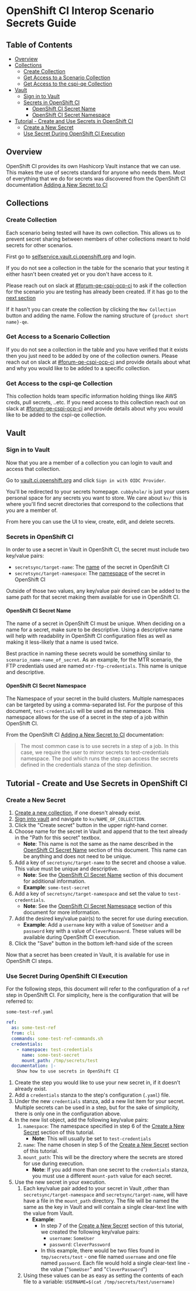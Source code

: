 # OpenShift CI Interop Scenario Secrets Guide<!-- omit from toc -->

## Table of Contents<!-- omit from toc -->
- [Overview](#overview)
- [Collections](#collections)
  - [Create Collection](#create-collection)
  - [Get Access to a Scenario Collection](#get-access-to-a-scenario-collection)
  - [Get Access to the cspi-qe Collection](#get-access-to-the-cspi-qe-collection)
- [Vault](#vault)
  - [Sign in to Vault](#sign-in-to-vault)
  - [Secrets in OpenShift CI](#secrets-in-openshift-ci)
    - [OpenShift CI Secret Name](#openshift-ci-secret-name)
    - [OpenShift CI Secret Namespace](#openshift-ci-secret-namespace)
- [Tutorial - Create and Use Secrets in OpenShift CI](#tutorial---create-and-use-secrets-in-openshift-ci)
  - [Create a New Secret](#create-a-new-secret)
  - [Use Secret During OpenShift CI Execution](#use-secret-during-openshift-ci-execution)

## Overview
OpenShift CI provides its own Hashicorp Vault instance that we can use. This makes the use of secrets standard for anyone who needs them. Most of everything that we do for secrets was discovered from the OpenShift CI documentation [Adding a New Secret to CI](https://docs.ci.openshift.org/docs/how-tos/adding-a-new-secret-to-ci/)

## Collections

### Create Collection
Each scenario being tested will have its own collection. This allows us to prevent secret sharing between members of other collections meant to hold secrets for other scenarios.

First go to [selfservice.vault.ci.openshift.org](https://selfservice.vault.ci.openshift.org/secretcollection?ui=true) and login.

If you do not see a collection in the table for the scenario that your testing it either hasn't been created yet or you don't have access to it.

Please reach out on slack at [#forum-qe-cspi-ocp-ci](https://coreos.slack.com/archives/C047Y0DPEJU) to ask if the collection for the scenario you are testing has already been created. If it has go to the [next section](#get-access-to-collection)

If it hasn't you can create the collection by clicking the `New Collection` button and adding the name. Follow the naming structure of `{product short name}-qe`.
### Get Access to a Scenario Collection
If you do not see a collection in the table and you have verified that it exists then you just need to be added by one of the collection owners. Please reach out on slack at [#forum-qe-cspi-ocp-ci](https://coreos.slack.com/archives/C047Y0DPEJU) and provide details about what and why you would like to be added to a specific collection.

### Get Access to the cspi-qe Collection
This collection holds team specific information holding things like AWS creds, pull secrets, ..etc. If you need access to this collection reach out on slack at [#forum-qe-cspi-ocp-ci](https://coreos.slack.com/archives/C047Y0DPEJU) and provide details about why you would like to be added to the cspi-qe collection.

## Vault

### Sign in to Vault
Now that you are a member of a collection you can login to vault and access that collection.

Go to [vault.ci.openshift.org](https://vault.ci.openshift.org/ui/vault/auth?with=oidc%2F) and click `Sign in with OIDC Provider`.

You'll be redirected to your secrets homepage. 
`cubbyhole/` is just your users personal space for any secrets you want to store. 
We care about `kv/` this is where you'll find secret directories that correspond to the collections that you are a member of.

From here you can use the UI to view, create, edit, and delete secrets.

### Secrets in OpenShift CI
In order to use a secret in Vault in OpenShift CI, the secret must include two key/value pairs:
- `secretsync/target-name`: The [name](#openshift-ci-secret-name) of the secret in OpenShift CI
- `secretsync/target-namespace`: The [namespace](#openshift-ci-secret-namespace) of the secret in OpenShift CI

Outside of those two values, any key/value pair desired can be added to the same path for that secret making them available for use in OpenShift CI.

#### OpenShift CI Secret Name
The name of a secret in OpenShift CI must be unique. When deciding on a name for a secret, make sure to be descriptive. Using a descriptive name will help with readability in OpenShift CI configuration files as well as making it less-likely that a name is used twice.

Best practice in naming these secrets would be something similar to `scenario_name-name_of_secret`. As an example, for the MTR scenario, the FTP credentials used are named `mtr-ftp-credentials`. This name is unique and descriptive.

#### OpenShift CI Secret Namespace
The Namespace of your secret in the build clusters. Multiple namespaces can be targeted by using a comma-separated list. For the purpose of this document, `test-credentials` will be used as the namespace. This namespace allows for the use of a secret in the step of a job within OpenShift CI.

From the OpenShift CI [Adding a New Secret to CI](https://docs.ci.openshift.org/docs/how-tos/adding-a-new-secret-to-ci/) documentation:

>The most common case is to use secrets in a step of a job. In this case, we require the user to mirror secrets to test-credentials namespace. The pod which runs the step can access the secrets defined in the credentials stanza of the step definition.

## Tutorial - Create and Use Secrets in OpenShift CI

### Create a New Secret
1. [Create a new collection](#create-collection), if one doesn't already exist.
2. [Sign into vault](#sign-in-to-vault) and navigate to `kv/NAME_OF_COLLECTION`.
3. Click the "Create secret" button in the upper right-hand corner.
4. Choose name for the secret in Vault and append that to the text already in the "Path for this secret" textbox.
   - **Note**: This name is not the same as the name described in the [OpenShift CI Secret Name](#openshift-ci-secret-name) section of this document. This name can be anything and does not need to be unique.
5. Add a key of `secretsync/target-name` to the secret and choose a value. This value must be unique and descriptive.
   - **Note**: See the [OpenShift CI Secret Name](#openshift-ci-secret-name) section of this document for additional information.
   - **Example**: `some-test-secret`
6. Add a key of `secretsync/target-namespace` and set the value to `test-credentials`.
   - **Note**: See the [OpenShift CI Secret Namespace](#openshift-ci-secret-namespace) section of this document for more information. 
7. Add the desired key/value pair(s) to the secret for use during execution.
   - **Example**: Add a `username` key with a value of `SomeUser` and a `password` key with a value of `CleverPassword`. These values will be available during OpenShift CI execution.
8. Click the "Save" button in the bottom left-hand side of the screen

Now that a secret has been created in Vault, it is available for use in OpenShift CI steps.

### Use Secret During OpenShift CI Execution
For the following steps, this document will refer to the configuration of a `ref` step in OpenShift CI. For simplicity, here is the configuration that will be referred to:

`some-test-ref.yaml`
```yaml
ref:
  as: some-test-ref
  from: cli
  commands: some-test-ref-commands.sh
  credentials:
    - namespace: test-credentials
      name: some-test-secret
      mount_path: /tmp/secrets/test
  documentation: |-
    Show how to use secrets in OpenShift CI
```

1. Create the step you would like to use your new secret in, if it doesn't already exist.
2. Add a `credentials` stanza to the step's configuration (`.yaml`) file.
3. Under the new `credentials` stanza, add a new list item for your secret. Multiple secrets can be used in a step, but for the sake of simplicity, there is only one in the configuration above.
4. In the new list object, add the following key/value pairs:
   1. `namespace`: The namespace specified in step 6 of the [Create a New Secret](#create-a-new-secret) section of this tutorial. 
      - **Note**: This will usually be set to `test-credentials`
   2. `name`: The name chosen in step 5 of the [Create a New Secret](#create-a-new-secret) section of this tutorial.
   3. `mount_path`: This will be the directory where the secrets are stored for use during execution.
      - **Note**: If you add more than one secret to the `credentials` stanza, you must use a different `mount-path` value for each secret. 
5. Use the new secret in your execution. 
   1. Each key/value pair added to your secret in Vault ,other than `secretsync/target-namespace` and `secretsync/target-name`, will have have a file in the `mount_path` directory. The file will be named the same as the key in Vault and will contain a single clear-text line with the value from Vault.
      - **Example**: 
        - In step 7 of the [Create a New Secret](#create-a-new-secret) section of this tutorial, we created the following key/value pairs:
          - `username`: `SomeUser`
          - `password`: `CleverPassword`
        - In this example, there would be two files found in `tmp/secrets/test` - one file named `username` and one file named `password`. Each file would hold a single clear-text line - the value ("`SomeUser`" and "`CleverPassword`")
    2. Using these values can be as easy as setting the contents of each file to a variable: `USERNAME=$(cat /tmp/secrets/test/username)`